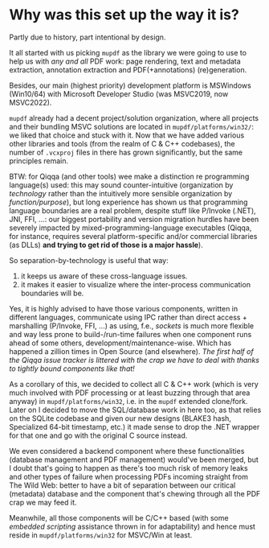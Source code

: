# Why was this set up the way it is?

Partly due to history, part intentional by design.

It all started with us picking `mupdf` as the library we were going to use to help us with *any and all* PDF work: page rendering, text and metadata extraction, annotation extraction and PDF(+annotations) (re)generation.

Besides, our main (highest priority) development platform is MSWindows (Win10/64) with Microsoft Developer Studio (was MSVC2019, now MSVC2022).

`mupdf` already had a decent project/solution organization, where all projects and their bundling MSVC solutions are located in `mupdf/platforms/win32/`: we liked that choice and stuck with it. Now that we have added various other libraries and tools (from the realm of C & C++ codebases), the number of `.vcxproj` files in there has grown significantly, but the same principles remain.

BTW: for Qiqqa (and other tools) wee make a distinction re programming language(s) used: this may sound counter-intuitive (organization by *technology* rather than the intuitively more sensible organization by *function/purpose*), but long experience has shown us that programming language boundaries are a real problem, despite stuff like P/Invoke (.NET), JNI, FFI, ...: our biggest portability and version migration hurdles have been severely impacted by mixed-programming-language executables (Qiqqa, for instance, requires several platform-specific and/or commercial libraries (as DLLs) **and trying to get rid of those is a major hassle**).

So separation-by-technology is useful that way:

1. it keeps us aware of these cross-language issues.
2. it makes it easier to visualize where the inter-process communication boundaries will be.

Yes, it is highly advised to have those various components, written in different languages, communicate using IPC rather than direct access + marshalling (P/Invoke, FFI, ...) as using, f.e., *sockets* is much more flexible and way less prone to build-/run-time failures when one component runs ahead of some others, development/maintenance-wise. Which has happened a zillion times in Open Source (and elsewhere). *The first half of the Qiqqa issue tracker is littered with the crap we have to deal with thanks to tightly bound components like that!*

As a corollary of this, we decided to collect all C & C++ work (which is very much involved with PDF processing or at least buzzing through that area anyway) in `mupdf/platforms/win32`, i.e. in the `mupdf` extended clone/fork. Later on I decided to move the SQL/database work in here too, as that relies on the SQLite codebase and given our new designs (BLAKE3 hash, Specialized 64-bit timestamp, etc.) it made sense to drop the .NET wrapper for that one and go with the original C source instead. 

We even considered a backend component where these functionalities (database management and PDF management) would've been merged, but I doubt that's going to happen as there's too much risk of memory leaks and other types of failure when processing PDFs incoming straight from The Wild Web: better to have a bit of separation between our critical (metadata) database and the component that's chewing through all the PDF crap we may feed it.

Meanwhile, all those components will be C/C++ based (with some *embedded scripting* assistance thrown in for adaptability) and hence must reside in `mupdf/platforms/win32` for MSVC/Win at least.


